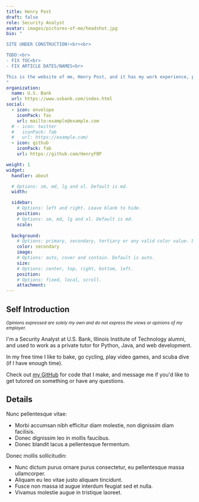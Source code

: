 ```yaml
---
title: Henry Post
draft: false
role: Security Analyst
avatar: images/pictures-of-me/headshot.jpg
bio: "

SITE UNDER CONSTRUCTION!<br><br>

TODO:<br>
- FIX TOC<br>
- FIX ARTICLE DATES/NAMES<br>

This is the website of me, Henry Post, and it has my work experience, personal projects, and general info about me.
"
organization:
  name: U.S. Bank
  url: https://www.usbank.com/index.html
social:
  - icon: envelope
    iconPack: fas
    url: mailto:example@example.com
  # - icon: twitter
  #   iconPack: fab
  #   url: https://example.com/
  - icon: github
    iconPack: fab
    url: https://github.com/HenryFBP

weight: 1
widget:
  handler: about

  # Options: sm, md, lg and xl. Default is md.
  width:

  sidebar:
    # Options: left and right. Leave blank to hide.
    position:
    # Options: sm, md, lg and xl. Default is md.
    scale:
  
  background:
    # Options: primary, secondary, tertiary or any valid color value. Default is primary.
    color: secondary
    image:
    # Options: auto, cover and contain. Default is auto.
    size:
    # Options: center, top, right, bottom, left.
    position:
    # Options: fixed, local, scroll.
    attachment: 
---
```


## Self Introduction

<i><small>Opinions expressed are solely my own and do not express the views or opinions of my employer.</small></i>

I'm a Security Analyst at U.S. Bank, Illinois Institute of Technology alumni, and used to work as a private tutor for Python, Java, and web development.

In my free time I like to bake, go cycling, play video games, and scuba dive (if I have enough time).

Check out <u>[my GitHub](https://github.com/HenryFBP/)</u> for code that I make, and message me if you'd like to get tutored on something or have any questions.


## Details  

Nunc pellentesque vitae:
- Morbi accumsan nibh efficitur diam molestie, non dignissim diam facilisis.
- Donec dignissim leo in mollis faucibus.
- Donec blandit lacus a pellentesque fermentum.

Donec mollis sollicitudin:
- Nunc dictum purus ornare purus consectetur, eu pellentesque massa ullamcorper.
- Aliquam eu leo vitae justo aliquam tincidunt.
- Fusce non massa id augue interdum feugiat sed et nulla.
- Vivamus molestie augue in tristique laoreet.
